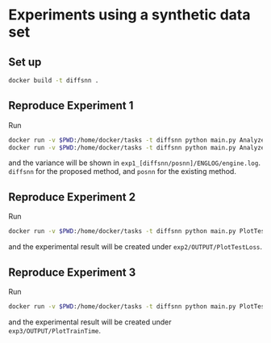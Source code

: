 # Experiments using a synthetic data set

## Set up

```bash
docker build -t diffsnn .
```

## Reproduce Experiment 1
Run
```bash
docker run -v $PWD:/home/docker/tasks -t diffsnn python main.py AnalyzeGradientVariance --working-dir /home/docker/tasks/exp1_diffsnn
docker run -v $PWD:/home/docker/tasks -t diffsnn python main.py AnalyzeGradientVariance --working-dir /home/docker/tasks/exp1_posnn
```
and the variance will be shown in `exp1_[diffsnn/posnn]/ENGLOG/engine.log`.
`diffsnn` for the proposed method, and `posnn` for the existing method.


## Reproduce Experiment 2

Run
```bash
docker run -v $PWD:/home/docker/tasks -t diffsnn python main.py PlotTestLoss --working-dir /home/docker/tasks/exp2 --workers [# of CPU cores]
```
and the experimental result will be created under `exp2/OUTPUT/PlotTestLoss`.


## Reproduce Experiment 3

Run
```bash
docker run -v $PWD:/home/docker/tasks -t diffsnn python main.py PlotTestLoss --working-dir /home/docker/tasks/exp3 --workers [# of CPU cores]
```
and the experimental result will be created under `exp3/OUTPUT/PlotTrainTime`.
